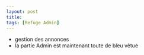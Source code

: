 ```yaml
---
layout: post
title:
tags: [Refuge Admin]
---
```


- gestion des annonces
- la partie Admin est maintenant toute de bleu vêtue
